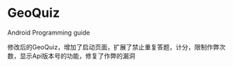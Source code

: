 # GeoQuiz
Android Programming guide
  
修改后的GeoQuiz，增加了启动页面，扩展了禁止重复答题，计分，限制作弊次数，显示Api版本号的功能，修复了作弊的漏洞
